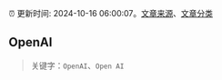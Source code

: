 :alarm_clock: 更新时间: 2024-10-16 06:00:07。[文章来源](/README.md)、[文章分类](/TAGS.md)

## OpenAI


> 关键字：`OpenAI`、`Open AI`



